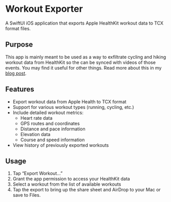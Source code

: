 # Workout Exporter

A SwiftUI iOS application that exports Apple HealthKit workout data to TCX format files.

## Purpose

This app is mainly meant to be used as a way to exfiltrate cycling and hiking workout data from HealthKit so the can be synced with videos of those events. You may find it useful for other things. Read more about this in my [blog post].

[blog post]: https://limulus.net/feed/workout-exporter/

## Features

- Export workout data from Apple Health to TCX format
- Support for various workout types (running, cycling, etc.)
- Include detailed workout metrics:
  - Heart rate data
  - GPS routes and coordinates
  - Distance and pace information
  - Elevation data
  - Course and speed information
- View history of previously exported workouts

## Usage

1. Tap “Export Workout…”
2. Grant the app permission to access your HealthKit data
3. Select a workout from the list of available workouts
4. Tap the export to bring up the share sheet and AirDrop to your Mac or save to Files.
